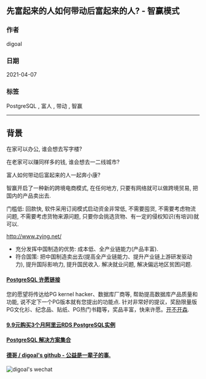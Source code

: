 ## 先富起来的人如何带动后富起来的人? - 智赢模式   
    
### 作者    
digoal    
    
### 日期    
2021-04-07     
    
### 标签    
PostgreSQL , 富人 , 带动 , 智赢    
    
----    
    
## 背景    
在家可以办公, 谁会想去写字楼?  
  
在老家可以赚同样多的钱, 谁会想去一二线城市?  
  
富人如何带动后富起来的人一起奔小康?   
  
智赢开启了一种新的跨境电商模式, 在任何地方, 只要有网络就可以做跨境贸易, 把国内的产品卖出去.   
  
门槛低: 回款快, 软件采用订阅模式启动资金非常低, 不需要囤货, 不需要考虑物流问题, 不需要考虑货物来源问题, 只要你会挑选货物、有一定的侵权知识(有培训)就可以.    
    
http://www.zying.net/  
   
- 充分发挥中国制造的优势: 成本低、全产业链能力(产品丰富).    
- 符合国策: 把中国制造卖出去(提高全产业链能力、提升产业链上游研发驱动力), 提升国际影响力, 提升国民收入. 解决就业问题, 解决偏远地区贫困问题.   
  
    
  
#### [PostgreSQL 许愿链接](https://github.com/digoal/blog/issues/76 "269ac3d1c492e938c0191101c7238216")
您的愿望将传达给PG kernel hacker、数据库厂商等, 帮助提高数据库产品质量和功能, 说不定下一个PG版本就有您提出的功能点. 针对非常好的提议，奖励限量版PG文化衫、纪念品、贴纸、PG热门书籍等，奖品丰富，快来许愿。[开不开森](https://github.com/digoal/blog/issues/76 "269ac3d1c492e938c0191101c7238216").  
  
  
#### [9.9元购买3个月阿里云RDS PostgreSQL实例](https://www.aliyun.com/database/postgresqlactivity "57258f76c37864c6e6d23383d05714ea")
  
  
#### [PostgreSQL 解决方案集合](https://yq.aliyun.com/topic/118 "40cff096e9ed7122c512b35d8561d9c8")
  
  
#### [德哥 / digoal's github - 公益是一辈子的事.](https://github.com/digoal/blog/blob/master/README.md "22709685feb7cab07d30f30387f0a9ae")
  
  
![digoal's wechat](../pic/digoal_weixin.jpg "f7ad92eeba24523fd47a6e1a0e691b59")
  
